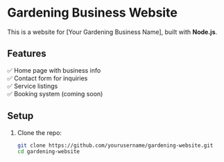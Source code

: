 # Gardening Business Website

This is a website for [Your Gardening Business Name], built with **Node.js**.

## Features
✅ Home page with business info  
✅ Contact form for inquiries  
✅ Service listings  
✅ Booking system (coming soon)  

## Setup

1. Clone the repo:
   ```sh
   git clone https://github.com/yourusername/gardening-website.git
   cd gardening-website

